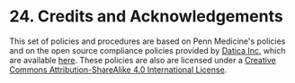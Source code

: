 # 24. Credits and Acknowledgements

This set of policies and procedures are based on Penn Medicine's policies and on the open source compliance policies provided by [Datica Inc.](https://datica.com) which are available [here](https://github.com/catalyzeio/policies/). These policies are also are licensed under a <a rel="license" href="http://creativecommons.org/licenses/by-sa/4.0/">Creative Commons Attribution-ShareAlike 4.0 International License</a>.

